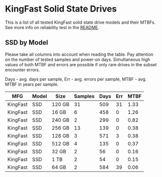 KingFast Solid State Drives
===========================

This is a list of all tested KingFast solid state drive models and their MTBFs. See
more info on reliability test in the [README](https://github.com/bsdhw/SMART).

SSD by Model
------------

Please take all columns into account when reading the table. Pay attention on the
number of tested samples and power-on days. Simultaneous high values of both MTBF
and errors are possible if only rare drives in the subset encounter errors.

Days - avg. days per sample,
Err  - avg. errors per sample,
MTBF - avg. MTBF in years per sample.

| MFG       | Model              | Size   | Samples | Days  | Err   | MTBF |
|-----------|--------------------|--------|---------|-------|-------|------|
| KingFast  | SSD                | 120 GB | 31      | 509   | 31    | 1.33   |
| KingFast  | SSD                | 16 GB  | 6       | 458   | 0     | 1.26   |
| KingFast  | SSD                | 240 GB | 2       | 299   | 0     | 0.82   |
| KingFast  | SSD                | 256 GB | 13      | 139   | 0     | 0.38   |
| KingFast  | SSD                | 128 GB | 3       | 571   | 3     | 0.38   |
| KingFast  | SSD                | 512 GB | 4       | 135   | 0     | 0.37   |
| KingFast  | SSD                | 32 GB  | 2       | 56    | 0     | 0.16   |
| KingFast  | SSD                | 1 TB   | 2       | 54    | 0     | 0.15   |
| KingFast  | SSD                | 64 GB  | 2       | 584   | 39    | 0.06   |

